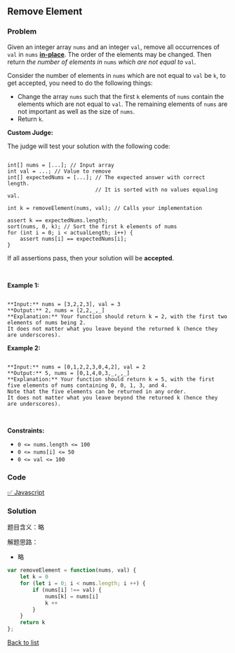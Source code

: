 Remove Element
---
### Problem
Given an integer array `nums` and an integer `val`, remove all occurrences of `val` in `nums` [**in-place**](https://en.wikipedia.org/wiki/In-place_algorithm). The order of the elements may be changed. Then return *the number of elements in* `nums` *which are not equal to* `val`.


Consider the number of elements in `nums` which are not equal to `val` be `k`, to get accepted, you need to do the following things:


* Change the array `nums` such that the first `k` elements of `nums` contain the elements which are not equal to `val`. The remaining elements of `nums` are not important as well as the size of `nums`.
* Return `k`.


**Custom Judge:**


The judge will test your solution with the following code:



```

int[] nums = [...]; // Input array
int val = ...; // Value to remove
int[] expectedNums = [...]; // The expected answer with correct length.
                            // It is sorted with no values equaling val.

int k = removeElement(nums, val); // Calls your implementation

assert k == expectedNums.length;
sort(nums, 0, k); // Sort the first k elements of nums
for (int i = 0; i < actualLength; i++) {
    assert nums[i] == expectedNums[i];
}

```

If all assertions pass, then your solution will be **accepted**.


 


**Example 1:**



```

**Input:** nums = [3,2,2,3], val = 3
**Output:** 2, nums = [2,2,_,_]
**Explanation:** Your function should return k = 2, with the first two elements of nums being 2.
It does not matter what you leave beyond the returned k (hence they are underscores).

```

**Example 2:**



```

**Input:** nums = [0,1,2,2,3,0,4,2], val = 2
**Output:** 5, nums = [0,1,4,0,3,_,_,_]
**Explanation:** Your function should return k = 5, with the first five elements of nums containing 0, 0, 1, 3, and 4.
Note that the five elements can be returned in any order.
It does not matter what you leave beyond the returned k (hence they are underscores).

```

 


**Constraints:**


* `0 <= nums.length <= 100`
* `0 <= nums[i] <= 50`
* `0 <= val <= 100`

### Code
[✅ Javascript](./solution.js)
### Solution
题目含义：略

解题思路：
- 略

```javascript
var removeElement = function(nums, val) {
    let k = 0
    for (let i = 0; i < nums.length; i ++) {
        if (nums[i] !== val) {
            nums[k] = nums[i]
            k ++
        }
    }
    return k
};
```

[Back to list](../README.md)